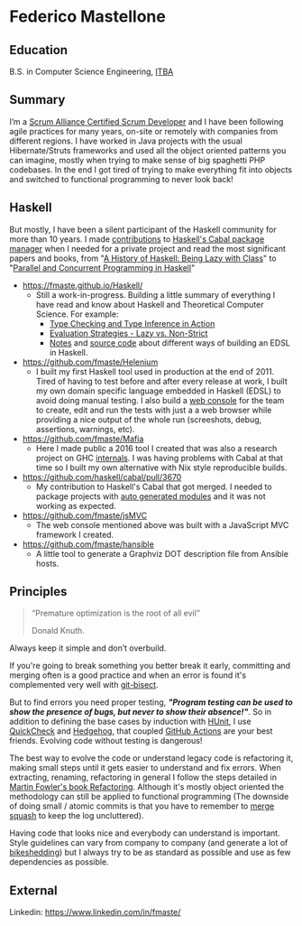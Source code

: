 # Federico Mastellone

## Education

B.S. in Computer Science Engineering, [ITBA](https://www.itba.edu.ar/)

## Summary

I’m a [Scrum Alliance Certified Scrum Developer](https://www.scrumalliance.org/get-certified/developer-track/certified-scrum-developer) and I have been following agile practices for many years, on-site or remotely with companies from different regions. I have worked in Java projects with the usual Hibernate/Struts frameworks and used all the object oriented patterns you can imagine, mostly when trying to make sense of big spaghetti PHP codebases. In the end I got tired of trying to make everything fit into objects and switched to functional programming to never look back!

## Haskell

But mostly, I have been a silent participant of the Haskell community for more than 10 years. I made [contributions](https://github.com/haskell/cabal/pull/3670) to [Haskell's Cabal package manager](https://www.haskell.org/cabal/) when I needed for a private project and read the most significant papers and books, from "[A History of Haskell: Being Lazy with Class](https://www.microsoft.com/en-us/research/wp-content/uploads/2016/07/history.pdf)" to "[Parallel and Concurrent Programming in Haskell](https://simonmar.github.io/pages/pcph.html)"

- https://fmaste.github.io/Haskell/
  - Still a work-in-progress. Building a little summary of everything I have read and know about Haskell and Theoretical Computer Science.
    For example:
    - [Type Checking and Type Inference in Action](https://fmaste.github.io/Haskell/doc/TypeCheckingAndInference.html)
    - [Evaluation Strategies - Lazy vs. Non-Strict](https://fmaste.github.io/Haskell/doc/EvaluationStrategies.html)
    - [Notes](https://fmaste.github.io/Haskell/doc/EDSL) and [source code](https://github.com/fmaste/Haskell/blob/master/src/EDSL.hs) about different ways of building an EDSL in Haskell.
- https://github.com/fmaste/Helenium
  - I built my first Haskell tool used in production at the end of 2011.
    Tired of having to test before and after every release at work, I built my own domain specific language embedded in Haskell (EDSL) to avoid doing manual testing.
    I also build a [web console](https://github.com/fmaste/HeleniumConsole) for the team to create, edit and run the tests with just a a web browser while providing a nice output of the whole run (screeshots, debug, assertions, warnings, etc).
- https://github.com/fmaste/Mafia
  - Here I made public a 2016 tool I created that was also a research project on GHC [internals](https://github.com/fmaste/Mafia/blob/master/docs/Executable.md).
    I was having problems with Cabal at that time so I built my own alternative with Nix style reproducible builds.
- https://github.com/haskell/cabal/pull/3670
  - My contribution to Haskell's Cabal that got merged. I needed to package projects with [auto generated modules](https://cabal.readthedocs.io/en/3.4/cabal-package.html#autogenerated-modules-and-includes) and it was not working as expected.
- https://github.com/fmaste/jsMVC
  - The web console mentioned above was built with a JavaScript MVC framework I created.
- https://github.com/fmaste/hansible
  - A little tool to generate a Graphviz DOT description file from Ansible hosts.

## Principles

> “Premature optimization is the root of all evil”
> 
> Donald Knuth.

Always keep it simple and don’t overbuild.

If you're going to break something you better break it early, committing and merging often is a good practice and when an error is found it's complemented very well with [git-bisect](https://git-scm.com/docs/git-bisect).

But to find errors you need proper testing, ***"Program testing can be used to show the presence of bugs, but never to show their absence!"***. So in addition to defining the base cases by induction with [HUnit](https://hackage.haskell.org/package/HUnit), I use [QuickCheck](https://hackage.haskell.org/package/QuickCheck) and [Hedgehog](https://hackage.haskell.org/package/hedgehog), that coupled [GitHub Actions](https://github.com/features/actions) are your best friends. Evolving code without testing is dangerous!

The best way to evolve the code or understand legacy code is refactoring it, making small steps until it gets easier to understand and fix errors.
When extracting, renaming, refactoring in general I follow the steps detailed in [Martin Fowler's book Refactoring](https://refactoring.com/). Although it's mostly object oriented the methodology can still be applied to functional programming (The downside of doing small / atomic commits is that you have to remember to [merge squash](https://git-scm.com/docs/git-merge#Documentation/git-merge.txt---squash) to keep the log uncluttered).

Having code that looks nice and everybody can understand is important. Style guidelines can vary from company to company (and generate a lot of [bikeshedding](https://en.wikipedia.org/wiki/Law_of_triviality)) but I always try to be as standard as possible and use as few dependencies as possible.

## External

Linkedin: https://www.linkedin.com/in/fmaste/

